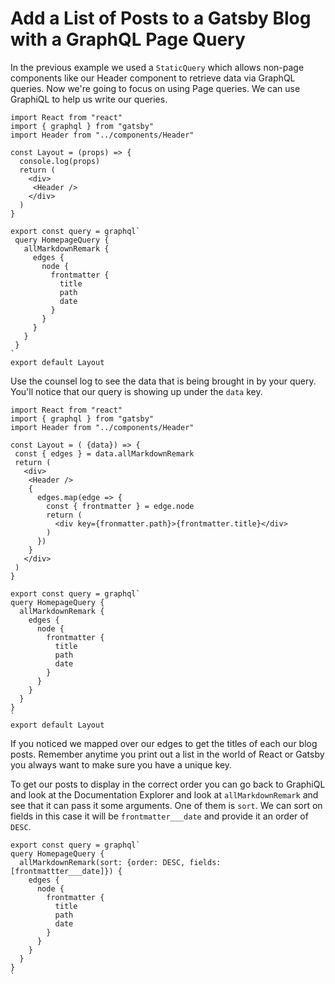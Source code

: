 # Add a List of Posts to a Gatsby Blog with a GraphQL Page Query

In the previous example we used a `StaticQuery` which allows non-page components like our Header component to retrieve data via GraphQL queries. Now we're going to focus on using Page queries. We can use GraphiQL to help us write our queries.

 ```JS
 import React from "react"
 import { graphql } from "gatsby"
 import Header from "../components/Header"

 const Layout = (props) => {
   console.log(props)
   return (
     <div>
      <Header />
     </div>
   )
 }

 export const query = graphql`
  query HomepageQuery {
    allMarkdownRemark {
      edges {
        node {
          frontmatter {
            title
            path
            date
          }
        }
      }
    }
  }
 `
 export default Layout
 ```

 Use the counsel log to see the data that is being brought in by your query. You'll notice that our query is showing up under the `data` key.

  ```JS
 import React from "react"
 import { graphql } from "gatsby"
 import Header from "../components/Header"

 const Layout = ( {data}) => {
   const { edges } = data.allMarkdownRemark
   return (
     <div>
      <Header />
      {
        edges.map(edge => {
          const { frontmatter } = edge.node
          return (
            <div key={fronmatter.path}>{frontmatter.title}</div>
          )
        })
      }
     </div>
   )
 }

 export const query = graphql`
  query HomepageQuery {
    allMarkdownRemark {
      edges {
        node {
          frontmatter {
            title
            path
            date
          }
        }
      }
    }
  }
 `
 export default Layout
 ```

 If you noticed we mapped over our edges to get the titles of each our blog posts. Remember anytime you print out a list in the world of React or Gatsby you always want to make sure you have a unique key.

 To get our posts to display in the correct order you can go back to GraphiQL and look at the Documentation Explorer and look at `allMarkdownRemark` and see that it can pass it some arguments. One of them is `sort`. We can sort on fields in this case it will be `frontmatter___date` and provide it an order of `DESC`.

  ```JS
 export const query = graphql`
  query HomepageQuery {
    allMarkdownRemark(sort: {order: DESC, fields: [frontmattter___date]}) {
      edges {
        node {
          frontmatter {
            title
            path
            date
          }
        }
      }
    }
  }
 `
 ```